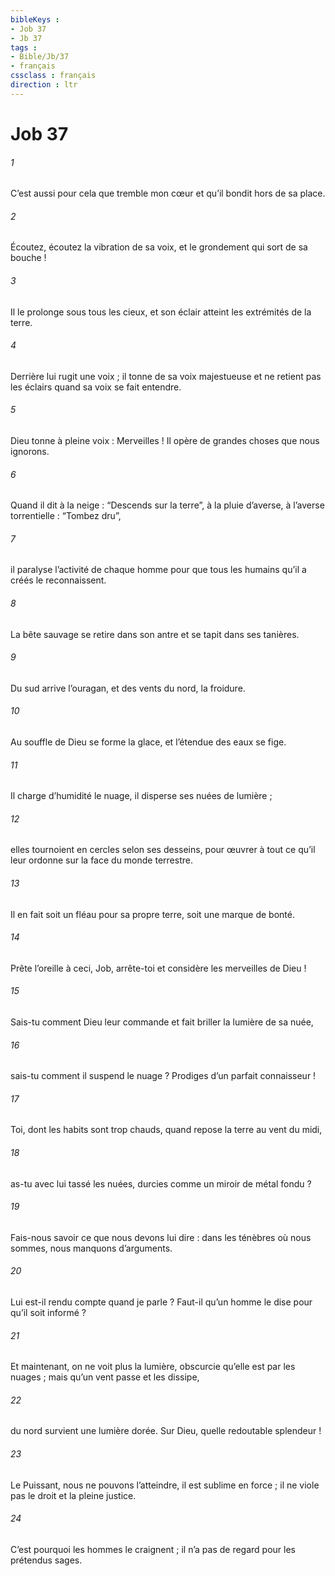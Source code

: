 ```yaml
---
bibleKeys : 
- Job 37
- Jb 37
tags : 
- Bible/Jb/37
- français
cssclass : français
direction : ltr
---
```


# Job 37

###### 1
C’est aussi pour cela que tremble mon cœur
et qu’il bondit hors de sa place.
###### 2
Écoutez, écoutez la vibration de sa voix,
et le grondement qui sort de sa bouche !
###### 3
Il le prolonge sous tous les cieux,
et son éclair atteint les extrémités de la terre.
###### 4
Derrière lui rugit une voix ;
il tonne de sa voix majestueuse
et ne retient pas les éclairs
quand sa voix se fait entendre.
###### 5
Dieu tonne à pleine voix : Merveilles !
Il opère de grandes choses que nous ignorons.
###### 6
Quand il dit à la neige : “Descends sur la terre”,
à la pluie d’averse, à l’averse torrentielle : “Tombez dru”,
###### 7
il paralyse l’activité de chaque homme
pour que tous les humains qu’il a créés le reconnaissent.
###### 8
La bête sauvage se retire dans son antre
et se tapit dans ses tanières.
###### 9
Du sud arrive l’ouragan,
et des vents du nord, la froidure.
###### 10
Au souffle de Dieu se forme la glace,
et l’étendue des eaux se fige.
###### 11
Il charge d’humidité le nuage,
il disperse ses nuées de lumière ;
###### 12
elles tournoient en cercles selon ses desseins,
pour œuvrer à tout ce qu’il leur ordonne
sur la face du monde terrestre.
###### 13
Il en fait soit un fléau pour sa propre terre,
soit une marque de bonté.
###### 14
Prête l’oreille à ceci, Job,
arrête-toi et considère les merveilles de Dieu !
###### 15
Sais-tu comment Dieu leur commande
et fait briller la lumière de sa nuée,
###### 16
sais-tu comment il suspend le nuage ?
Prodiges d’un parfait connaisseur !
###### 17
Toi, dont les habits sont trop chauds,
quand repose la terre au vent du midi,
###### 18
as-tu avec lui tassé les nuées,
durcies comme un miroir de métal fondu ?
###### 19
Fais-nous savoir ce que nous devons lui dire :
dans les ténèbres où nous sommes, nous manquons d’arguments.
###### 20
Lui est-il rendu compte quand je parle ?
Faut-il qu’un homme le dise pour qu’il soit informé ?
###### 21
Et maintenant, on ne voit plus la lumière,
obscurcie qu’elle est par les nuages ;
mais qu’un vent passe et les dissipe,
###### 22
du nord survient une lumière dorée.
Sur Dieu, quelle redoutable splendeur !
###### 23
Le Puissant, nous ne pouvons l’atteindre,
il est sublime en force ;
il ne viole pas le droit et la pleine justice.
###### 24
C’est pourquoi les hommes le craignent ;
il n’a pas de regard pour les prétendus sages.
